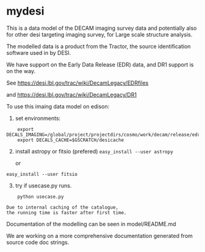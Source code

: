 # mydesi

This is a data model of the DECAM imaging survey data 
and potentially also for other desi targeting imaging survey, 
for Large scale structure analysis.

The modelled data is a product from the Tractor, the source identification
software used in by DESI.

We have support on the Early Data Release (EDR) data, and DR1 support is on the way.

See 
https://desi.lbl.gov/trac/wiki/DecamLegacy/EDRfiles

and 
https://desi.lbl.gov/trac/wiki/DecamLegacy/DR1

To use this imaing data model on edison:

1. set environments:
```
    export DECALS_IMAGING=/global/project/projectdirs/cosmo/work/decam/release/edr/
    export DECALS_CACHE=$GSCRATCH/desicache
```
2. install astropy or fitsio (prefered)
```easy_install --user astropy```

    or 
    
```easy_install --user fitsio```


3. try if usecase.py runs.
```
    python usecase.py
```
    Due to internal caching of the catalogue, 
    the running time is faster after first time.

Documentation of the modelling can be seen in model/README.md

We are working on a more comprehensive documentation generated from
source code doc strings.

